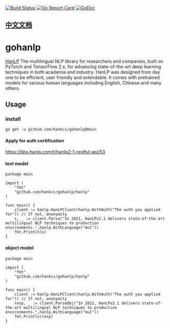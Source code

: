 
[![Build Status](https://travis-ci.com/hankcs/gohanlp.svg?branch=main)](https://travis-ci.com/hankcs/gohanlp)
[![Go Report Card](https://goreportcard.com/badge/github.com/hankcs/gohanlp)](https://goreportcard.com/report/github.com/hankcs/gohanlp)
[![GoDoc](https://godoc.org/github.com/hankcs/gohanlp?status.svg)](https://godoc.org/github.com/hankcs/gohanlp)

## [中文文档](README_zh_cn.md)

# gohanlp
[HanLP](https://github.com/hankcs/HanLP) The multilingual NLP library for researchers and companies, built on PyTorch and TensorFlow 2.x, for advancing state-of-the-art deep learning techniques in both academia and industry. HanLP was designed from day one to be efficient, user friendly and extendable. It comes with pretrained models for various human languages including English, Chinese and many others.



## Usage

### install

```
go get -u github.com/hankcs/gohanlp@main

```

#### Apply for auth certification

https://bbs.hanlp.com/t/hanlp2-1-restful-api/53

#### text model

```
package main

import (
	"fmt"
	"github.com/hankcs/gohanlp/hanlp"
)

func main() {
    client := hanlp.HanLPClient(hanlp.WithAuth("The auth you applied for")) // If not, anonymity
    s, _ := client.Parse("In 2021, HanLPv2.1 delivers state-of-the-art multilingual NLP techniques to production environments.",hanlp.WithLanguage("mul"))
    fmt.Println(s)
}
```

#### object model

```
package main

import (
	"fmt"
	"github.com/hankcs/gohanlp/hanlp"
)

func main() {
    client := hanlp.HanLPClient(hanlp.WithAuth("The auth you applied for")) // If not, anonymity
    resp, _ := client.ParseObj("In 2021, HanLPv2.1 delivers state-of-the-art multilingual NLP techniques to production environments.",hanlp.WithLanguage("mul"))
    fmt.Println(resp)
}
```


